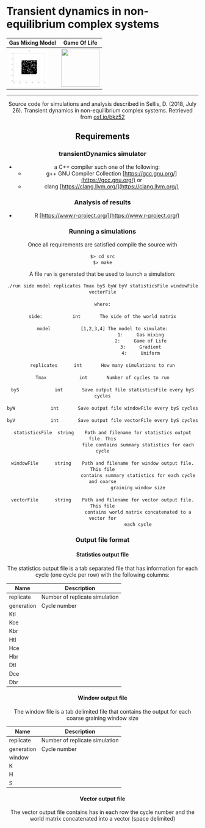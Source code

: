 # Transient dynamics in non-equilibrium complex systems


<center>
  
|Gas Mixing Model | Game Of Life |
|-----------------|--------------|
| <img src="ms/figs/GasMixingAnimation.gif" width="100" height="100" /> | <img src="ms/figs/GameOfLifeAnimation.gif" width="100" height="100" />

<hr>

Source code for simulations and analysis described in Sellis, D. (2018, July 26). Transient dynamics in non-equilibrium complex systems. Retrieved from [osf.io/bkz52](osf.io/bkz52)

## Requirements

### transientDynamics simulator
- a C++ compiler such one of the following:
  - g++ GNU Compiler Collection [https://gcc.gnu.org/](https://gcc.gnu.org/) or
  - clang [https://clang.llvm.org/](https://clang.llvm.org/)

### Analysis of results
- R [https://www.r-project.org/](https://www.r-project.org/)

### Running a simulations

Once all requirements are satisfied compile the source with

```
$> cd src
$> make
```

A file `run` is generated that be used to launch a simulation:

```
./run side model replicates Tmax byS byW byV statisticsFile windowFile vectorFile

where:

side:           int       The side of the world matrix

model           [1,2,3,4] The model to simulate:
                            1:     Gas mixing
                            2:     Game of Life
                            3:     Gradient
                            4:     Uniform

replicates      int       How many simulations to run

Tmax            int       Number of cycles to run

byS             int       Save output file statisticsFile every byS cycles

byW             int       Save output file windowFile every byS cycles

byV             int       Save output file vectorFile every byS cycles

statisticsFile  string    Path and filename for statistics output file. This
                          file contains summary statistics for each cycle

windowFile      string    Path and filename for window output file. This file
                          contains summary statistics for each cycle and coarse
                          graining window size

vectorFile      string    Path and filename for vector output file. This file
                          contains world matrix concatenated to a vector for
                          each cycle
```

### Output file format

#### Statistics output file

The statistics output file is a tab separated file that has information for each cycle (one cycle per row)
with the following columns:

|Name      | Description                    |
|----------|--------------------------------|
|replicate | Number of replicate simulation |
|generation| Cycle number                   |
|Ktl       |                                |
|Kce       |                                |
|Kbr       |                                |
|Htl       |                                |
|Hce       |                                |
|Hbr       |                                |
|Dtl       |                                |
|Dce       |                                |
|Dbr       |                                |

#### Window output file
The window file is a tab delimited file that contains the output for each coarse graining window size

|Name      | Description                    |
|----------|--------------------------------|
|replicate | Number of replicate simulation |
|generation| Cycle number                   |
|window    |                                |
|K         |                                |
|H         |                                |
|S         |                                |

#### Vector output file
The vector output file contains has in each row the cycle number and the world matrix concatenated into a vector (space delimited)
